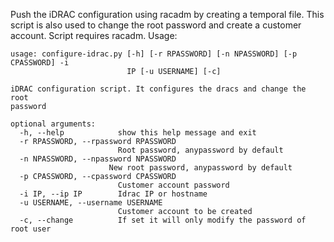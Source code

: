 Push the iDRAC configuration using racadm by creating a temporal file. This script is also used to change the root password and create a customer account. Script requires racadm.
Usage:
```
usage: configure-idrac.py [-h] [-r RPASSWORD] [-n NPASSWORD] [-p CPASSWORD] -i
                          IP [-u USERNAME] [-c]

iDRAC configuration script. It configures the dracs and change the root
password

optional arguments:
  -h, --help            show this help message and exit
  -r RPASSWORD, --rpassword RPASSWORD
                        Root password, anypassword by default
  -n NPASSWORD, --npassword NPASSWORD
                      New root password, anypassword by default
  -p CPASSWORD, --cpassword CPASSWORD
                        Customer account password
  -i IP, --ip IP        Idrac IP or hostname
  -u USERNAME, --username USERNAME
                        Customer account to be created
  -c, --change          If set it will only modify the password of root user
```

